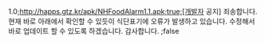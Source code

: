 1.0;http://happs.gtz.kr/apk/NHFoodAlarm1.1.apk;true;[개발자 공지] 죄송합니다. 현재 바로 아래에서 확인할 수 있듯이 식단표기에 오류가 발생하고 있습니다. 수정해서 바로 업데이트 할 수 있도록 하겠습니다. 감사합니다. ;false
